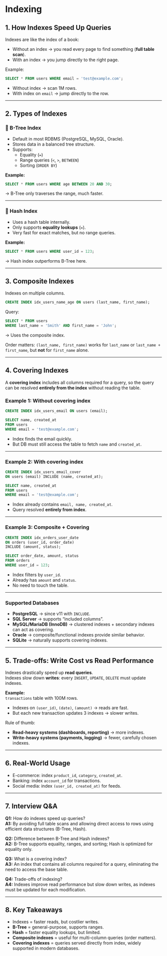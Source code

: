 

# Indexing

## 1. How Indexes Speed Up Queries
Indexes are like the index of a book:  
- Without an index → you read every page to find something (**full table scan**).  
- With an index → you jump directly to the right page.  

Example:
```sql
SELECT * FROM users WHERE email = 'test@example.com';
```
- Without index → scan 1M rows.  
- With index on `email` → jump directly to the row.

---

## 2. Types of Indexes

### 🔹 B-Tree Index
- Default in most RDBMS (PostgreSQL, MySQL, Oracle).
- Stores data in a balanced tree structure.
- Supports:
  - Equality (`=`)
  - Range queries (`<`, `>`, `BETWEEN`)
  - Sorting (`ORDER BY`)

**Example:**  
```sql
SELECT * FROM users WHERE age BETWEEN 20 AND 30;
```
→ B-Tree only traverses the range, much faster.

---

### 🔹 Hash Index
- Uses a hash table internally.
- Only supports **equality lookups** (`=`).
- Very fast for exact matches, but no range queries.

**Example:**  
```sql
SELECT * FROM users WHERE user_id = 123;
```
→ Hash index outperforms B-Tree here.

---

## 3. Composite Indexes
Indexes on multiple columns.  
```sql
CREATE INDEX idx_users_name_age ON users (last_name, first_name);
```

Query:
```sql
SELECT * FROM users 
WHERE last_name = 'Smith' AND first_name = 'John';
```
→ Uses the composite index.

Order matters: `(last_name, first_name)` works for `last_name` or `last_name + first_name`, but **not** for `first_name` alone.

---

## 4. Covering Indexes
A **covering index** includes all columns required for a query, so the query can be resolved **entirely from the index** without reading the table.

### Example 1: Without covering index
```sql
CREATE INDEX idx_users_email ON users (email);

SELECT name, created_at 
FROM users 
WHERE email = 'test@example.com';
```
- Index finds the email quickly.  
- But DB must still access the table to fetch `name` and `created_at`.

---

### Example 2: With covering index
```sql
CREATE INDEX idx_users_email_cover 
ON users (email) INCLUDE (name, created_at);

SELECT name, created_at 
FROM users 
WHERE email = 'test@example.com';
```
- Index already contains `email, name, created_at`.  
- Query resolved **entirely from index**.  

---

### Example 3: Composite + Covering
```sql
CREATE INDEX idx_orders_user_date 
ON orders (user_id, order_date) 
INCLUDE (amount, status);

SELECT order_date, amount, status
FROM orders
WHERE user_id = 123;
```
- Index filters by `user_id`.  
- Already has `amount` and `status`.  
- No need to touch the table.

---

### Supported Databases
- **PostgreSQL** → since v11 with `INCLUDE`.  
- **SQL Server** → supports “included columns”.  
- **MySQL/MariaDB (InnoDB)** → clustered indexes + secondary indexes can act as covering.  
- **Oracle** → composite/functional indexes provide similar behavior.  
- **SQLite** → naturally supports covering indexes.

---

## 5. Trade-offs: Write Cost vs Read Performance
Indexes drastically speed up **read queries**.  
Indexes slow down **writes**: every `INSERT`, `UPDATE`, `DELETE` must update indexes.  

**Example:**  
`transactions` table with 100M rows.  
- Indexes on `(user_id)`, `(date)`, `(amount)` → reads are fast.  
- But each new transaction updates 3 indexes → slower writes.

Rule of thumb:
- **Read-heavy systems (dashboards, reporting)** → more indexes.  
- **Write-heavy systems (payments, logging)** → fewer, carefully chosen indexes.

---

## 6. Real-World Usage
- E-commerce: index `product_id`, `category`, `created_at`.  
- Banking: index `account_id` for transactions.  
- Social media: index `(user_id, created_at)` for feeds.  

---

## 7. Interview Q&A

**Q1:** How do indexes speed up queries?  
**A1:** By avoiding full table scans and allowing direct access to rows using efficient data structures (B-Tree, Hash).  

**Q2:** Difference between B-Tree and Hash indexes?  
**A2:** B-Tree supports equality, ranges, and sorting; Hash is optimized for equality only.  

**Q3:** What is a covering index?  
**A3:** An index that contains all columns required for a query, eliminating the need to access the base table.  

**Q4:** Trade-offs of indexing?  
**A4:** Indexes improve read performance but slow down writes, as indexes must be updated for each modification.  

---

## 8. Key Takeaways
- Indexes = faster reads, but costlier writes.  
- **B-Tree** = general-purpose, supports ranges.  
- **Hash** = faster equality lookups, but limited.  
- **Composite indexes** = useful for multi-column queries (order matters).  
- **Covering indexes** = queries served directly from index, widely supported in modern databases.  
